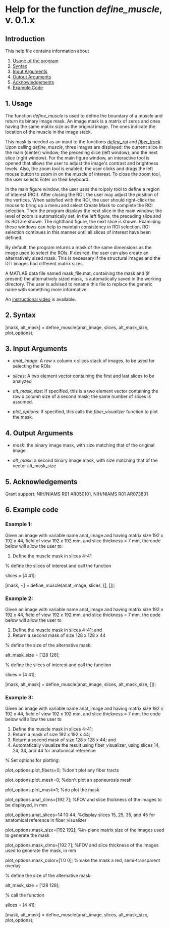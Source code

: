 # Help for the function <i>define_muscle</i>, v. 0.1.x

## Introduction

This help file contains information about
1) [Usage of the program](https://github.com/bdamon/MuscleDTI_Toolbox/blob/master/Help/Help%20for%20define_muscle.md#1-usage)
2) [Syntax](https://github.com/bdamon/MuscleDTI_Toolbox/blob/master/Help/Help%20for%20define_muscle.md#2-Syntax)
3) [Input Arguments](https://github.com/bdamon/MuscleDTI_Toolbox/blob/master/Help/Help%20for%20define_muscle.md#3-Input-Arguments)
4) [Output Arguments](https://github.com/bdamon/MuscleDTI_Toolbox/blob/master/Help/Help%20for%20define_muscle.md#4-Output-Arguments)
5) [Acknowledgements](https://github.com/bdamon/MuscleDTI_Toolbox/blob/master/Help/Help%20for%20define_muscle.md#5-Acknowledgements)
6) [Example Code](https://github.com/bdamon/MuscleDTI_Toolbox/blob/master/Help/Help%20for%20define_muscle.md#6-Example-Code)


## 1. Usage

The function <i>define_muscle</i> is used to define the boundary of a muscle and return its binary image mask. An image mask is a matrix of zeros and ones having the same matrix size as the original image. The ones indicate the location of the muscle in the image stack.

This mask is needed as an input to the functions [<i>define_roi</i>](https://github.com/bdamon/MuscleDTI_Toolbox/blob/master/Help/Help%20for%20define_roi.md) and [<i>fiber_track</i>](https://github.com/bdamon/MuscleDTI_Toolbox/blob/master/Help/Help%20for%20fiber_track.md). Upon calling <i>define_muscle</i>, three images are displayed: the current slice in the main (center) window; the preceding slice (left window); and the next slice (right window). For the main figure window, an interactive tool is opened that allows the user to adjust the image's contrast and brightness levels. Also, the zoom tool is enabled; the user clicks and drags the left mouse button to zoom in on the muscle of interest. To close the zoom tool, the user selects Enter on their keyboard. 

In the main figure window, the user uses the roipoly tool to define a region of interest (ROI). After closing the ROI, the user may adjust the position of the vertices. When satisfied with the ROI, the user should right-click the mouse to bring up a menu and select Create Mask to complete the ROI selection. Then the program displays the next slice in the main window; the level of zoom is automatically set. In the left figure, the preceding slice and its ROI are shown.  The righthand figure, the next slice is shown. Examining these windows can help to maintain consistency in ROI selection. ROI selection continues in this manner until all slices of interest have been defined.

By default, the program returns a mask of the same dimensions as the image used to select the ROIs. If desired, the user can also create an alternatively sized mask.  This is necessary if the structural images and the DTI images had different matrix sizes.  
   
A MATLAB data file named mask_file.mat, containing the mask and (if present) the alternatively sized mask, is automatically saved in the working directory. The user is advised to rename this file to replace the generic name with something more informative.

An [instructional video](https://youtu.be/TWTZvgVWoB4) is available.


## 2. Syntax

[mask, alt_mask] = define_muscle(anat_image, slices, alt_mask_size, plot_options);
 
## 3. Input Arguments

* <i>anat_image</i>: A row x column x slices stack of images, to be used for selecting the ROIs

* <i>slices</i>: A two element vector containing the first and last slices to be analyzed

* <i>alt_mask_size</i>: If specified, this is a two element vector containing the row x column size of a second mask; the same number of slices is assumed.

* <i>plot_options</i>: If specified, this calls the <i>fiber_visualizer</i> function to plot the mask.


## 4. Output Arguments

* <i>mask</i>: the binary image mask, with size matching that of the original image

* <i>alt_mask</i>: a second binary image mask, with size matching that of the vector alt_mask_size
 
 
## 5. Acknowledgements

Grant support: NIH/NIAMS R01 AR050101, NIH/NIAMS R01 AR073831

 

## 6. Example code

### Example 1:

Given an image with variable name anat_image and having matrix size 192 x 192 x 44, field of view 192 x 192 mm, and slice thickness = 7 mm, the code below will allow the user to:
  1) Define the muscle mask in slices 4-41

% define the slices of interest and call the function

slices = [4 41];

[mask, ~] = define_muscle(anat_image, slices, [], []);



### Example 2:

Given an image with variable name anat_image and having matrix size 192 x 192 x 44, field of view 192 x 192 mm, and slice thickness = 7 mm, the code below will allow the user to 
  1) Define the muscle mask in slices 4-41; and
  2) Return a second mask of size 128 x 128 x 44

% define the size of the alternative mask:

alt_mask_size = [128 128];

% define the slices of interest and call the function

slices = [4 41];

[mask, alt_mask] = define_muscle(anat_image, slices, alt_mask_size, []);


### Example 3: 

Given an image with variable name anat_image and having matrix size 192 x 192 x 44, field of view 192 x 192 mm, and slice thickness = 7 mm, the code below will allow the user to 
  1) Define the muscle mask in slices 4-41;
  2) Return a mask of size 192 x 192 x 44; 
  3) Return a second mask of size 128 x 128 x 44; and
  3) Automatically visualize the result using fiber_visualizer, using slices 14, 24, 34, and 44 for anatomical reference

% Set options for plotting:

plot_options.plot_fibers=0;                  %don't plot any fiber tracts

plot_options.plot_mesh=0;                    %don't plot an aponeurosis mesh

plot_options.plot_mask=1;                    %do plot the mask

plot_options.anat_dims=[192 7];              %FOV and slice thickness of the images to be displayed, in mm

plot_options.anat_slices=14:10:44;           %display slices 15, 25, 35, and 45 for anatomical reference in fiber_visualizer

plot_options.mask_size=[192 192];            %in-plane matrix size of the images used to generate the mask

plot_options.mask_dims=[192 7];              %FOV and slice thickness of the images used to generate the mask, in mm

plot_options.mask_color=[1 0 0];             %make the mask a red, semi-transparent overlay


% define the size of the alternative mask:

alt_mask_size = [128 128];

% call the function

slices = [4 41];

[mask, alt_mask] = define_muscle(anat_image, slices, alt_mask_size, plot_options);
